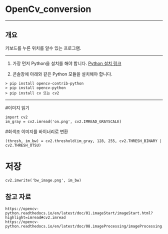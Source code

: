 # OpenCv_conversion
---
개요
---
키보드를 누른 위치를 알수 있는 프로그램.

---
1. 가장 먼저 Python을 설치를 해야 합니다. 
[Python 설치 링크](https://www.python.org/)

2. 콘솔창에 아래와 같은 Python 모듈을 설치해야 합니다.
```
> pip install opencv-contrib-python
> pip install opencv-python
> pip install cv 또는 cv2
```
---

  #이미지 읽기
```
import cv2
im_gray = cv2.imread('on.png', cv2.IMREAD_GRAYSCALE)
```
 #회색조 이미지를 바이너리로 변환
```
(thresh, im_bw) = cv2.threshold(im_gray, 128, 255, cv2.THRESH_BINARY | cv2.THRESH_OTSU)
```
# 저장
```
cv2.imwrite('bw_image.png', im_bw)
```
참고 자료
---

    https://opencv-python.readthedocs.io/en/latest/doc/01.imageStart/imageStart.html?highlight=imread#cv2.imread
    https://opencv-python.readthedocs.io/en/latest/doc/08.imageProcessing/imageProcessing.html

